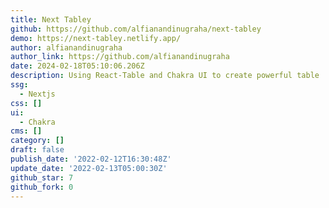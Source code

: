 ```yaml
---
title: Next Tabley
github: https://github.com/alfianandinugraha/next-tabley
demo: https://next-tabley.netlify.app/
author: alfianandinugraha
author_link: https://github.com/alfianandinugraha
date: 2024-02-18T05:10:06.206Z
description: Using React-Table and Chakra UI to create powerful table
ssg:
  - Nextjs
css: []
ui:
  - Chakra
cms: []
category: []
draft: false
publish_date: '2022-02-12T16:30:48Z'
update_date: '2022-02-13T05:00:30Z'
github_star: 7
github_fork: 0
---
```

